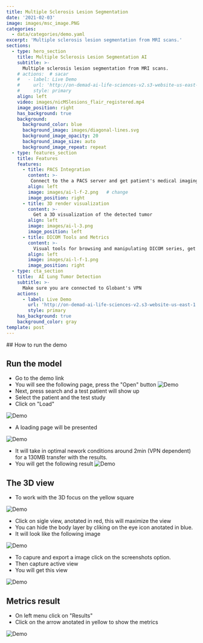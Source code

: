 ```yaml
---
title: Multiple Sclerosis Lesion Segmentation 
date: '2021-02-03'
image: images/msc_image.PNG
categories:
  - data/categories/demo.yaml
excerpt: 'Multiple sclerosis lesion segmentation from MRI scans.'
sections:
  - type: hero_section
    title: Multiple Sclerosis Lesion Segmentation AI
    subtitle: >-
      Multiple sclerosis lesion segmentation from MRI scans.
    # actions:  # sacar
    #   - label: Live Demo
    #     url: 'http://on-demad-ai-life-sciences-v2.s3-website-us-east-1.amazonaws.com/'  # change
    #     style: primary
    align: left
    video: images/nicMSlesions_flair_registered.mp4  
    image_position: right
    has_background: true
    background:
      background_color: blue
      background_image: images/diagonal-lines.svg
      background_image_opacity: 20
      background_image_size: auto
      background_image_repeat: repeat
  - type: features_section
    title: Features
    features:
      - title: PACS Integration
        content: >-
         Connect to the a PACS server and get patient's medical imaging information to analyze.
        align: left
        image: images/ai-l-f-2.png   # change
        image_position: right
      - title: 3D render visualization
        content: >-
          Get a 3D visualization of the detected tumor
        align: left
        image: images/ai-l-3.png
        image_position: left
      - title: DICOM Tools and Metrics
        content: >-
          Visual tools for browsing and manipulating DICOM series, get metrics and export images.
        align: left
        image: images/ai-l-f-1.png
        image_position: right
  - type: cta_section
    title:  AI Lung Tumor Detection 
    subtitle: >-
      Make sure you are connected to Globant's VPN
    actions:
      - label: Live Demo
        url: 'http://on-demad-ai-life-sciences-v2.s3-website-us-east-1.amazonaws.com/'
        style: primary
    has_background: true
    background_color: gray
template: post
---
```

## How to run the demo

## Run the model


- Go to the demo link
- You will see the following page, press the "Open" button
![Demo](/images/ai-l-d-2.png)
- Next, press search and a test patient will show up
- Select the patient and the test study
- Click on "Load"

![Demo](/images/ai-l-d-3.png)

- A loading page will be presented

![Demo](/images/ai-l-d-4.png)

- It will take in optimal nework conditions around 2min (VPN dependent) for a 130MB transfer with the results.
- You will get the following result
![Demo](/images/ai-lu-d-5.png)


## The 3D view

- To work with the 3D focus on the yellow square 

![Demo](/images/ai-l-d-6.png)

- Click on sigle view, anotated in red, this will maximize the view
- You can hide the body layer by cliking on the eye icon anotated in blue.
- It will look like the following image

![Demo](/images/ai-l-d-7.png)

- To capure and export a image click on the screenshots option.
- Then capture active view
- You will get this view

![Demo](/images/ai-l-3.png)

## Metrics result

- On left menu click on "Results"
- Click on the arrow anotated in yellow to show the metrics

![Demo](/images/ai-l-d-8.png)


